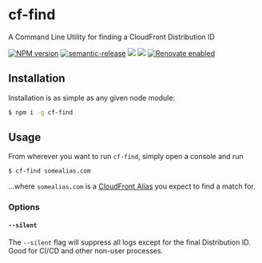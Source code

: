 # cf-find

A Command Line Utility for finding a CloudFront Distribution ID

<span class="badge-npmversion"><a href="https://www.npmjs.com/package/cf-find" title="View this project on NPM"><img src="https://img.shields.io/npm/v/cf-find.svg" alt="NPM version" /></a></span>
[![semantic-release](https://img.shields.io/badge/%20%20%F0%9F%93%A6%F0%9F%9A%80-semantic--release-e10079.svg)](https://github.com/semantic-release/semantic-release)
![](https://github.com/JordanForeman/cf-find/workflows/Semantic%20Release/badge.svg)
![](https://github.com/JordanForeman/cf-find/workflows/PR%20Verify/badge.svg)
[![Renovate enabled](https://img.shields.io/badge/renovate-enabled-brightgreen.svg)](https://renovatebot.com/)

## Installation

Installation is as simple as any given node module: 

```bash
$ npm i -g cf-find
```

## Usage

From wherever you want to run `cf-find`, simply open a console and run

```bash
$ cf-find somealias.com
```

...where `somealias.com` is a [CloudFront Alias](https://docs.aws.amazon.com/cloudfront/latest/APIReference/API_Aliases.html) you expect to find a match for.

### Options

#### `--silent`

The `--silent` flag will suppress all logs except for the final Distribution ID. Good for CI/CD and other non-user processes.
